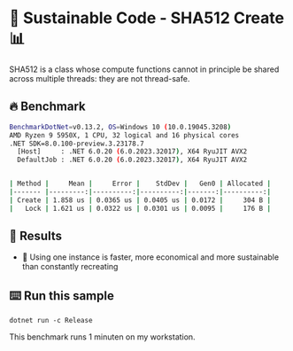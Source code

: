 # 🌳 Sustainable Code - SHA512 Create 📊

SHA512 is a class whose compute functions cannot in principle be shared across multiple threads: they are not thread-safe.

## 🔥 Benchmark

```sh
BenchmarkDotNet=v0.13.2, OS=Windows 10 (10.0.19045.3208)
AMD Ryzen 9 5950X, 1 CPU, 32 logical and 16 physical cores
.NET SDK=8.0.100-preview.3.23178.7
  [Host]     : .NET 6.0.20 (6.0.2023.32017), X64 RyuJIT AVX2
  DefaultJob : .NET 6.0.20 (6.0.2023.32017), X64 RyuJIT AVX2


| Method |     Mean |     Error |    StdDev |   Gen0 | Allocated |
|------- |---------:|----------:|----------:|-------:|----------:|
| Create | 1.858 us | 0.0365 us | 0.0405 us | 0.0172 |     304 B |
|   Lock | 1.621 us | 0.0322 us | 0.0301 us | 0.0095 |     176 B |
```

## 🏁 Results

- 🔋 Using one instance is faster, more economical and more sustainable than constantly recreating

## ⌨️ Run this sample

```shell
dotnet run -c Release
```

This benchmark runs 1 minuten on my workstation.
